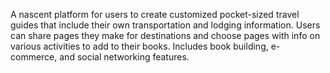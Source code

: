 A nascent platform for users to create customized pocket-sized travel guides that include their own transportation and lodging information. Users can share pages they make for destinations and choose pages with info on various activities to add to their books. Includes book building, e-commerce, and social networking features.
